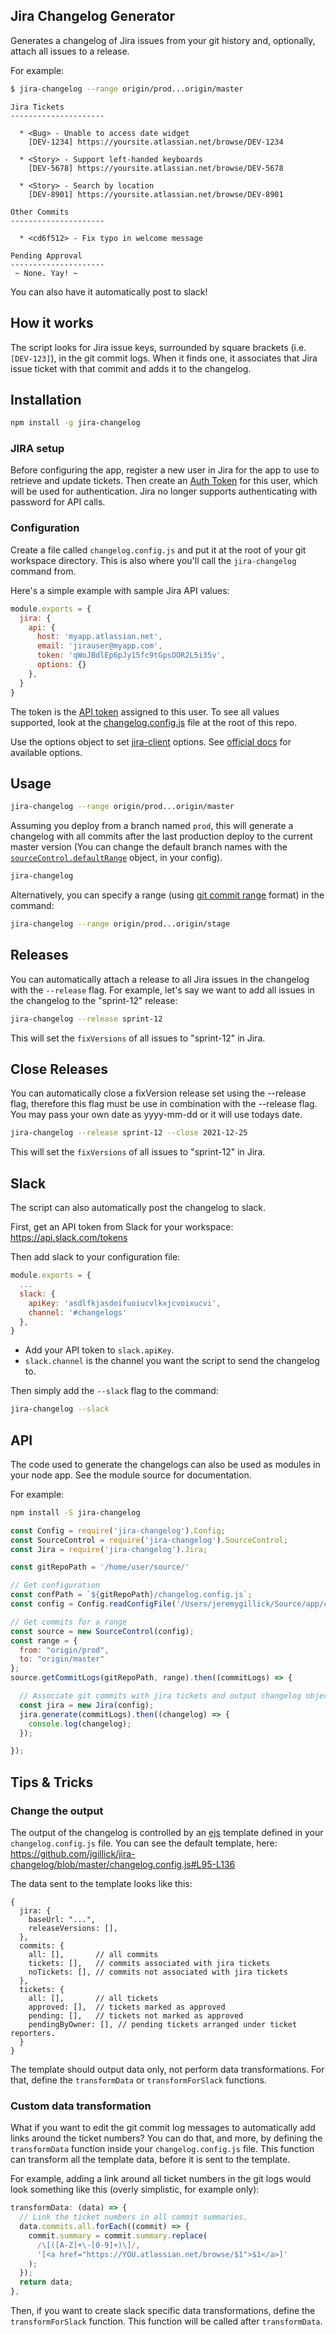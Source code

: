 Jira Changelog Generator
------------------------

Generates a changelog of Jira issues from your git history and, optionally, attach all issues to a release.

For example:

```bash
$ jira-changelog --range origin/prod...origin/master
```

```
Jira Tickets
---------------------

  * <Bug> - Unable to access date widget
    [DEV-1234] https://yoursite.atlassian.net/browse/DEV-1234

  * <Story> - Support left-handed keyboards
    [DEV-5678] https://yoursite.atlassian.net/browse/DEV-5678

  * <Story> - Search by location
    [DEV-8901] https://yoursite.atlassian.net/browse/DEV-8901

Other Commits
---------------------

  * <cd6f512> - Fix typo in welcome message

Pending Approval
---------------------
 ~ None. Yay! ~
```


You can also have it automatically post to slack!

## How it works

The script looks for Jira issue keys, surrounded by square brackets (i.e. `[DEV-123]`), in the git commit logs. When it finds one, it associates that Jira issue ticket with that commit and adds it to the changelog.


## Installation

```bash
npm install -g jira-changelog
```

### JIRA setup

Before configuring the app, register a new user in Jira for the app to use to retrieve and update tickets. Then create an [Auth Token](https://confluence.atlassian.com/cloud/api-tokens-938839638.html) for this user, which will be used for authentication. Jira no longer supports authenticating with password for API calls.

### Configuration

Create a file called `changelog.config.js` and put it at the root of your git workspace directory. This is also where you'll call the `jira-changelog` command from.

Here's a simple example with sample Jira API values:

```javascript
module.exports = {
  jira: {
    api: {
      host: 'myapp.atlassian.net',
      email: 'jirauser@myapp.com',
      token: 'qWoJBdlEp6pJy15fc9tGpsOOR2L5i35v',
      options: {} 
    },
  }
}
```

The token is the [API token](https://confluence.atlassian.com/cloud/api-tokens-938839638.html) assigned to this user. To see all values supported, look at the [changelog.config.js](https://github.com/jgillick/jira-changelog/blob/master/changelog.config.js) file at the root of this repo.

Use the options object to set [jira-client](https://www.npmjs.com/package/jira-client) options. See [official docs](https://jira-node.github.io/typedef/index.html#static-typedef-JiraApiOptions) for available options.

## Usage

```bash
jira-changelog --range origin/prod...origin/master
```

Assuming you deploy from a branch named `prod`, this will generate a changelog with all commits after the last production deploy to the current master version (You can change the default branch names with the [`sourceControl.defaultRange`](https://github.com/jgillick/jira-changelog/blob/master/) object, in your config).

```bash
jira-changelog
```

Alternatively, you can specify a range (using [git commit range](https://git-scm.com/book/en/v2/Git-Tools-Revision-Selection#_commit_ranges) format) in the command:

```bash
jira-changelog --range origin/prod...origin/stage
```


## Releases

You can automatically attach a release to all Jira issues in the changelog with the `--release` flag. For example, let's say we want to add all issues in the changelog to the "sprint-12" release:

```bash
jira-changelog --release sprint-12
```

This will set the `fixVersions` of all issues to "sprint-12" in Jira.


## Close Releases

You can automatically close a fixVersion release set using the --release flag, therefore this flag must be use in combination with the --release flag. You may pass your own date as yyyy-mm-dd or it will use todays date.

```bash
jira-changelog --release sprint-12 --close 2021-12-25
```

This will set the `fixVersions` of all issues to "sprint-12" in Jira.

## Slack

The script can also automatically post the changelog to slack.

First, get an API token from Slack for your workspace:
https://api.slack.com/tokens

Then add slack to your configuration file:

```javascript
module.exports = {
  ...
  slack: {
    apiKey: 'asdlfkjasdoifuoiucvlkxjcvoixucvi',
    channel: '#changelogs'
  },
}
```

 * Add your API token to `slack.apiKey`.
 * `slack.channel` is the channel you want the script to send the changelog to.

Then simply add the `--slack` flag to the command:

```bash
jira-changelog --slack
```

## API
The code used to generate the changelogs can also be used as modules in your node app.
See the module source for documentation.

For example:

```bash
npm install -S jira-changelog
```

```javascript
const Config = require('jira-changelog').Config;
const SourceControl = require('jira-changelog').SourceControl;
const Jira = require('jira-changelog').Jira;

const gitRepoPath = '/home/user/source/'

// Get configuration
const confPath = `${gitRepoPath}/changelog.config.js`;
const config = Config.readConfigFile('/Users/jeremygillick/Source/app/changelog.config.js');

// Get commits for a range
const source = new SourceControl(config);
const range = {
  from: "origin/prod",
  to: "origin/master"
};
source.getCommitLogs(gitRepoPath, range).then((commitLogs) => {

  // Associate git commits with jira tickets and output changelog object
  const jira = new Jira(config);
  jira.generate(commitLogs).then((changelog) => {
    console.log(changelog);
  });

});
```

## Tips & Tricks

### Change the output
The output of the changelog is controlled by an [ejs](http://ejs.co/) template defined in your `changelog.config.js` file. You can see the default template, here:
https://github.com/jgillick/jira-changelog/blob/master/changelog.config.js#L95-L136

The data sent to the template looks like this:
```
{
  jira: {
    baseUrl: "...",
    releaseVersions: [],
  },
  commits: {
    all: [],       // all commits
    tickets: [],   // commits associated with jira tickets
    noTickets: [], // commits not associated with jira tickets
  },
  tickets: {
    all: [],       // all tickets
    approved: [],  // tickets marked as approved
    pending: [],   // tickets not marked as approved
    pendingByOwner: [], // pending tickets arranged under ticket reporters.
  }
}
```

The template should output data only, not perform data transformations. For that, define the `transformData` or `transformForSlack` functions.

### Custom data transformation
What if you want to edit the git commit log messages to automatically add links around the ticket numbers? You can do that, and more, by defining the `transformData` function inside your `changelog.config.js` file. This function can transform all the template data, before it is sent to the template.

For example, adding a link around all ticket numbers in the git logs would look something like this (overly simplistic, for example only):

```js
transformData: (data) => {
  // Link the ticket numbers in all commit summaries.
  data.commits.all.forEach((commit) => {
    commit.summary = commit.summary.replace(
      /\[([A-Z]+\-[0-9]+)\]/,
      '[<a href="https://YOU.atlassian.net/browse/$1">$1</a>]'
    );
  });
  return data;
},
```

Then, if you want to create slack specific data transformations, define the `transformForSlack` function. This function will be called after `transformData`.
